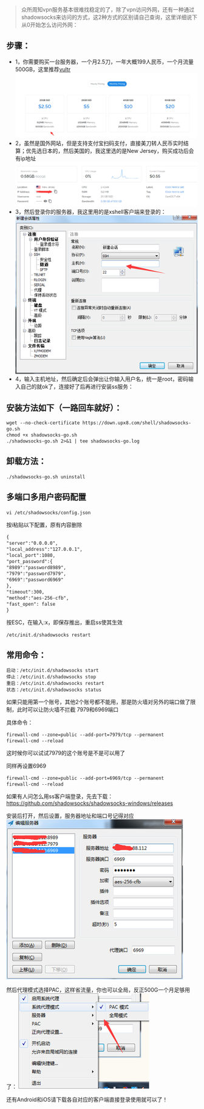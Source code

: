 > 众所周知vpn服务基本很难找稳定的了，除了vpn访问外网，还有一种通过shadowsocks来访问的方式，这2种方式的区别请自己查询，这里详细说下从0开始怎么访问外网：

## 步骤：
- 1，你需要购买一台服务器，一个月2.5刀，一年大概199人民币，一个月流量500GB，这里推荐[vultr](https://www.vultr.com/?ref=7281490)
![image.png](image/2020122201.png)
- 2，虽然是国外网站，但是支持支付宝扫码支付，直接美刀转人民币实时结算；优先选日本的，然后美国的，我这里选的是New Jersey，购买成功后会有ip地址
![image.png](image/2020122202.png)
- 3，然后登录你的服务器，我这里用的是xshell客户端来登录的：
![image.png](image/2020122203.png)
- 4，输入主机地址，然后确定后会弹出让你输入用户名，统一是root，密码输入自己的就ok了，连接好了后再进行安装ss服务：

## 安装方法如下（一路回车就好）：
```
wget --no-check-certificate https://down.upx8.com/shell/shadowsocks-go.sh
chmod +x shadowsocks-go.sh
./shadowsocks-go.sh 2>&1 | tee shadowsocks-go.log
```

## 卸载方法：

`./shadowsocks-go.sh uninstall`    

## 多端口多用户密码配置

`vi /etc/shadowsocks/config.json `   

按i粘贴以下配置，原有内容删除
```
{
"server":"0.0.0.0",
"local_address":"127.0.0.1",
"local_port":1080,
"port_password":{
"8989":"password8989",
"7979":"password7979",
"6969":"password6969"
},
"timeout":300,
"method":"aes-256-cfb",
"fast_open": false
}
```
按ESC，在输入:x，即保存推出，重启ss使其生效

`/etc/init.d/shadowsocks restart `


## 常用命令：
```
启动：/etc/init.d/shadowsocks start 
停止：/etc/init.d/shadowsocks stop 
重启：/etc/init.d/shadowsocks restart 
状态：/etc/init.d/shadowsocks status
```
如果只能用第一个账号，其他2个账号都不能用，那是防火墙对另外的端口做了限制，此时可以让防火墙不拦截 7979和6969端口

具体命令：
```
firewall-cmd --zone=public --add-port=7979/tcp --permanent
firewall-cmd --reload
```
这时候你可以试试7979的这个账号是不是可以用了

同样再设置6969
```
firewall-cmd --zone=public --add-port=6969/tcp --permanent
firewall-cmd --reload
```

如果有人问怎么用ss客户端登录，先去下载：
https://github.com/shadowsocks/shadowsocks-windows/releases

安装后打开，然后设置，服务器地址和端口号记得对应
![QQ截图20171213180007.png](image/2020122204.png)

然后代理模式选择PAC，这样省流量，你也可以全局，反正500G一个月足够用了：
![image.png](image/2020122205.png)

还有Android和iOS请下载各自对应的客户端直接登录使用就可以了！




